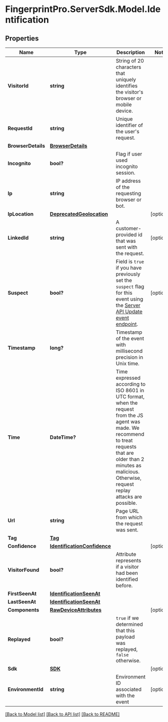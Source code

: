 # FingerprintPro.ServerSdk.Model.Identification
## Properties

Name | Type | Description | Notes
------------ | ------------- | ------------- | -------------
**VisitorId** | **string** | String of 20 characters that uniquely identifies the visitor's browser or mobile device. | 
**RequestId** | **string** | Unique identifier of the user's request. | 
**BrowserDetails** | [**BrowserDetails**](BrowserDetails.md) |  | 
**Incognito** | **bool?** | Flag if user used incognito session. | 
**Ip** | **string** | IP address of the requesting browser or bot. | 
**IpLocation** | [**DeprecatedGeolocation**](DeprecatedGeolocation.md) |  | [optional] 
**LinkedId** | **string** | A customer-provided id that was sent with the request. | [optional] 
**Suspect** | **bool?** | Field is `true` if you have previously set the `suspect` flag for this event using the [Server API Update event endpoint](https://dev.fingerprint.com/reference/updateevent). | [optional] 
**Timestamp** | **long?** | Timestamp of the event with millisecond precision in Unix time. | 
**Time** | **DateTime?** | Time expressed according to ISO 8601 in UTC format, when the request from the JS agent was made. We recommend to treat requests that are older than 2 minutes as malicious. Otherwise, request replay attacks are possible. | 
**Url** | **string** | Page URL from which the request was sent. | 
**Tag** | [**Tag**](Tag.md) |  | 
**Confidence** | [**IdentificationConfidence**](IdentificationConfidence.md) |  | [optional] 
**VisitorFound** | **bool?** | Attribute represents if a visitor had been identified before. | 
**FirstSeenAt** | [**IdentificationSeenAt**](IdentificationSeenAt.md) |  | 
**LastSeenAt** | [**IdentificationSeenAt**](IdentificationSeenAt.md) |  | 
**Components** | [**RawDeviceAttributes**](RawDeviceAttributes.md) |  | [optional] 
**Replayed** | **bool?** | `true` if we determined that this payload was replayed, `false` otherwise.  | 
**Sdk** | [**SDK**](SDK.md) |  | [optional] 
**EnvironmentId** | **string** | Environment ID associated with the event | [optional] 

[[Back to Model list]](../README.md#documentation-for-models) [[Back to API list]](../README.md#documentation-for-api-endpoints) [[Back to README]](../README.md)

